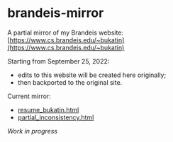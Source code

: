 # brandeis-mirror

A partial mirror of my Brandeis website: [https://www.cs.brandeis.edu/~bukatin](https://www.cs.brandeis.edu/~bukatin)

Starting from September 25, 2022:
  * edits to this website will be created here originally;
  * then backported to the original site.
  
Current mirror: 
  * [resume_bukatin.html](https://anhinga.github.io/brandeis-mirror/resume_bukatin.html)
  * [partial_inconsistency.html](partial_inconsistency.html)

_Work in progress_
